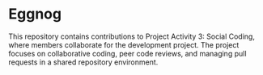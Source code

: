 # Eggnog
This repository contains contributions to Project Activity 3: Social Coding, where members collaborate for the development project. The project focuses on collaborative coding, peer code reviews, and managing pull requests in a shared repository environment.
